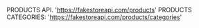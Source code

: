 PRODUCTS API. 'https://fakestoreapi.com/products'
PRODUCTS CATEGORIES: 'https://fakestoreapi.com/products/categories'